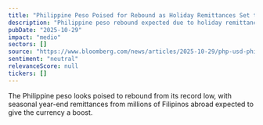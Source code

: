 ```yaml
---
title: "Philippine Peso Poised for Rebound as Holiday Remittances Set to Arrive"
description: "Philippine peso rebound expected due to holiday remittances from millions of Filipinos abroad."
pubDate: "2025-10-29"
impact: "medio"
sectors: []
source: "https://www.bloomberg.com/news/articles/2025-10-29/php-usd-philippine-peso-set-for-year-end-rebound-on-holiday-remittances-boost"
sentiment: "neutral"
relevanceScore: null
tickers: []
---
```


The Philippine peso looks poised to rebound from its record low, with seasonal year-end remittances from millions of Filipinos abroad expected to give the currency a boost.
